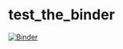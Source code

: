 # test_the_binder

[![Binder](https://mybinder.org/badge_logo.svg)](https://mybinder.org/v2/gh/jansenekowitsch/test_the_binder.git/main?labpath=Deep_Learning_Introduction8.ipynb)
